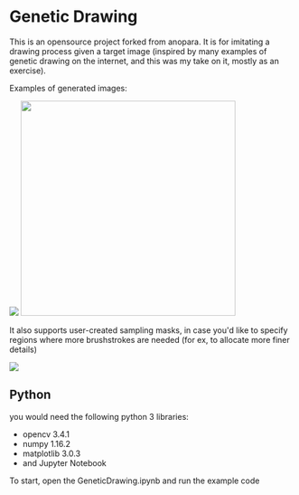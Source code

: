 # Genetic Drawing
This is an opensource project forked from anopara.
It is for imitating a drawing process given a target image (inspired by many examples of genetic drawing on the internet, and this was my take on it, mostly as an exercise). 

Examples of generated images:

![](imgs/img1.gif) <img src="imgs/img2.gif" width="380">

It also supports user-created sampling masks, in case you'd like to specify regions where more brushstrokes are needed (for ex, to allocate more finer details)


<img src="imgs/img3.gif">


## Python
you would need the following python 3 libraries:

* opencv 3.4.1
* numpy 1.16.2
* matplotlib 3.0.3
* and Jupyter Notebook

To start, open the GeneticDrawing.ipynb and run the example code
